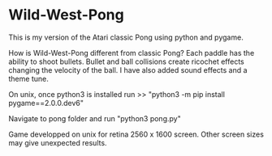 # Wild-West-Pong

This is my version of the Atari classic Pong using python and pygame. 

How is Wild-West-Pong different from classic Pong? Each paddle has the ability to shoot bullets. Bullet and ball collisions create ricochet effects changing the velocity of the ball. I have also added sound effects and a theme tune.

On unix, once python3 is installed run >> "python3 -m pip install pygame==2.0.0.dev6"

Navigate to pong folder and run "python3 pong.py"

Game developped on unix for retina 2560 x 1600 screen. Other screen sizes may give unexpected results.



